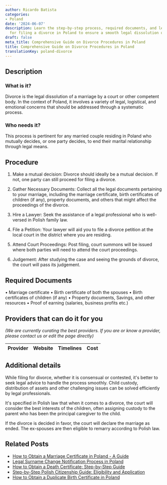 ```yaml
---
author: Ricardo Batista
categories:
- Poland
date: '2024-06-07'
description: Learn the step-by-step process, required documents, and legal advice
  for filing a divorce in Poland to ensure a smooth legal dissolution of marriage.
draft: false
meta_title: Comprehensive Guide on Divorce Procedures in Poland
title: Comprehensive Guide on Divorce Procedures in Poland
translationKey: poland-divorce
---
```


## Description
### What is it?
Divorce is the legal dissolution of a marriage by a court or other competent body. In the context of Poland, it involves a variety of legal, logistical, and emotional concerns that should be addressed through a systematic process.

### Who needs it?
This process is pertinent for any married couple residing in Poland who mutually decides, or one party decides, to end their marital relationship through legal means.

## Procedure
1. Make a mutual decision: Divorce should ideally be a mutual decision. If not, one party can still proceed for filing a divorce.

2. Gather Necessary Documents: Collect all the legal documents pertaining to your marriage, including the marriage certificate, birth certificates of children (if any), property documents, and others that might affect the proceedings of the divorce.

3. Hire a Lawyer: Seek the assistance of a legal professional who is well-versed in Polish family law.

4. File a Petition: Your lawyer will aid you to file a divorce petition at the local court in the district where you are residing. 

5. Attend Court Proceedings: Post filing, court summons will be issued where both parties will need to attend the court proceedings. 

6. Judgement: After studying the case and seeing the grounds of divorce, the court will pass its judgement.

## Required Documents
• Marriage certificate 
• Birth certificate of both the spouses 
• Birth certificates of children (if any) 
• Property documents, Savings, and other resources 
• Proof of earning (salaries, business profits etc.) 

## Providers that can do it for you

_(We are currently curating the best providers. If you are or know a provider, please contact us or edit the page directly)_

| Provider        |     Website     |     Timelines    |       Cost      |
| :-------------: | :-------------: |  :-------------: | :-------------: |

## Additional details
While filing for divorce, whether it is consensual or contested, it's better to seek legal advice to handle the process smoothly. Child custody, distribution of assets and other challenging issues can be solved efficiently by legal professionals.

It's specified in Polish law that when it comes to a divorce, the court will consider the best interests of the children, often assigning custody to the parent who has been the principal caregiver to the child.

If the divorce is decided in favor, the court will declare the marriage as ended. The ex-spouses are then eligible to remarry according to Polish law.


## Related Posts

- [How to Obtain a Marriage Certificate in Poland - A Guide](https://tramitit.com/guides/poland/marriage_certificate/)
- [Legal Surname Change Notification Process in Poland](https://tramitit.com/guides/poland/change_of_surname_notification/)
- [How to Obtain a Death Certificate: Step-by-Step Guide](https://tramitit.com/guides/poland/issuance_of_death_certificate/)
- [Step-by-Step Polish Citizenship Guide: Eligibility and Application](https://tramitit.com/guides/poland/application_for_citizenship/)
- [How to Obtain a Duplicate Birth Certificate in Poland](https://tramitit.com/guides/poland/issuance_of_duplicate_birth_certificate/)